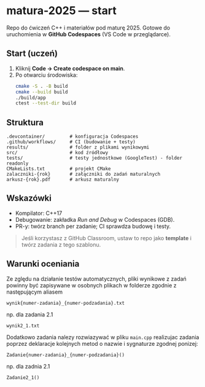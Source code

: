 # matura-2025 — start

Repo do ćwiczeń C++ i materiałów pod maturę 2025. Gotowe do uruchomienia w **GitHub Codespaces** (VS Code w przeglądarce).

## Start (uczeń)
1. Kliknij **Code → Create codespace on main**.
2. Po otwarciu środowiska:
   ```bash
   cmake -S . -B build
   cmake --build build
   ./build/app
   ctest --test-dir build
   ```

## Struktura
```
.devcontainer/         # konfiguracja Codespaces
.github/workflows/     # CI (budowanie + testy)
results/               # folder z plikami wynikowymi
src/                   # kod źródłowy
tests/                 # testy jednostkowe (GoogleTest) - folder readonly
CMakeLists.txt         # projekt CMake
zalaczniki-{rok}       # załączniki do zadań maturalnych
arkusz-{rok}.pdf       # arkusz maturalny
```

## Wskazówki
- Kompilator: C++17
- Debugowanie: zakładka *Run and Debug* w Codespaces (GDB).
- PR-y: twórz branch per zadanie; CI sprawdza budowę i testy.

> Jeśli korzystasz z GitHub Classroom, ustaw to repo jako **template** i twórz zadania z tego szablonu.

## Warunki oceniania
Ze zględu na działanie testów automatycznych, pliki wynikowe z zadań powinny być zapisywane w osobnych plikach w folderze zgodnie z następującym aliasem 

`wynik{numer-zadania}_{numer-podzadania}.txt`

np. dla zadania 2.1 

`wynik2_1.txt`

Dodatkowo zadania nalezy rozwiazywać w pliku `main.cpp` realizujac zadania poprzez deklaracje kolejnych metod o nazwie i sygnaturze zgodnej ponizej:

`Zadanie{numer-zadania}_{numer-podzadania}()`

np. dla zadnia 2.1

`Zadanie2_1()`



